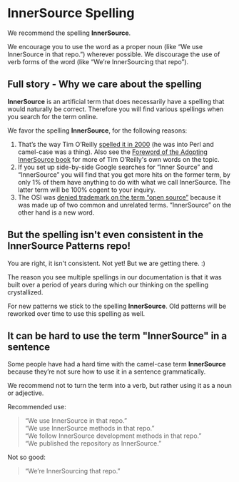 # InnerSource Spelling

We recommend the spelling **InnerSource**.

We encourage you to use the word as a proper noun (like “We use InnerSource in that repo.”) wherever possible. We discourage the use of verb forms of the word (like “We’re InnerSourcing that repo”).

## Full story - Why we care about the spelling

**InnerSource** is an artificial term that does necessarily have a spelling that would naturally be correct. Therefore you will find various spellings when you search for the term online.

We favor the spelling **InnerSource**, for the following reasons:

1. That’s the way Tim O’Reilly [spelled it in 2000][opengl_1200] (he was into Perl and camel-case was a thing). Also see the [Foreword of the Adopting InnerSource book][foreword_AdoptingInnerSource] for more of Tim O’Reilly's own words on the topic.
2. If you set up side-by-side Google searches for “Inner Source” and “InnerSource” you will find that you get more hits on the former term, by only 1% of them have anything to do with what we call InnerSource. The latter term will be 100% cogent to your inquiry.
3. The OSI was [denied trademark on the term “open source”][no-open-source-trademark] because it was made up of two common and unrelated terms. “InnerSource” on the other hand is a new word.

## But the spelling isn't even consistent in the InnerSource Patterns repo!

You are right, it isn't consistent. Not yet! But we are getting there. :)

The reason you see multiple spellings in our documentation is that it was built over a period of years during which our thinking on the spelling crystallized.

For new patterns we stick to the spelling **InnerSource**. Old patterns will be reworked over time to use this spelling as well.

## It can be hard to use the term "InnerSource" in a sentence

Some people have had a hard time with the camel-case term **InnerSource** because they’re not sure how to use it in a sentence grammatically.

We recommend not to turn the term into a verb, but rather using it as a noun or adjective.

Recommended use:

> “We use InnerSource in that repo.”<br/>
“We use InnerSource methods in that repo.”<br/>
“We follow InnerSource development methods in that repo.”<br/>
“We published the repository as InnerSource.”

Not so good:

> “We’re InnerSourcing that repo.”

[opengl_1200]: https://web.archive.org/web/20180411080939/http://archive.oreilly.com/pub/a/oreilly/ask_tim/2000/opengl_1200.html
[foreword_AdoptingInnerSource]: https://innersourcecommons.org/documents/books/AdoptingInnerSource.pdf
[no-open-source-trademark]: https://opensource.org/pressreleases/certified-open-source.php
